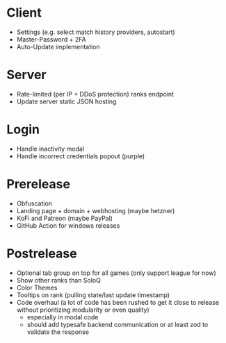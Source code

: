 # Client

- Settings (e.g. select match history providers, autostart)
- Master-Password + 2FA
- Auto-Update implementation

# Server

- Rate-limited (per IP + DDoS protection) ranks endpoint
- Update server static JSON hosting

# Login

- Handle inactivity modal
- Handle incorrect credentials popout (purple)

# Prerelease

- Obfuscation
- Landing page + domain + webhosting (maybe hetzner)
- KoFi and Patreon (maybe PayPal)
- GitHub Action for windows releases

# Postrelease

- Optional tab group on top for all games (only support league for now)
- Show other ranks than SoloQ
- Color Themes
- Tooltips on rank (pulling state/last update timestamp)
- Code overhaul (a lot of code has been rushed to get it close to release without prioritizing modularity or even quality)
  - especially in modal code
  - should add typesafe backend communication or at least zod to validate the response
